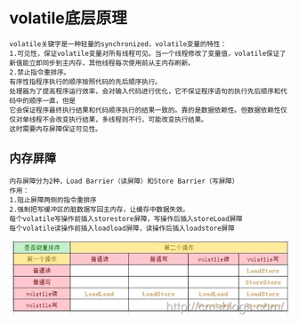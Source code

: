 # volatile底层原理

	volatile关键字是一种轻量的synchronized，volatile变量的特性：
	1.可见性，保证volatile变量对所有线程可见。当一个线程修改了变量值，volatile保证了新值能立即同步到主内存，其他线程每次使用前从主内存刷新。
	2.禁止指令重排序。
	有序性指程序执行的顺序按照代码的先后顺序执行。
	处理器为了提高程序运行效率，会对输入代码进行优化，它不保证程序语句的执行先后顺序和代码中的顺序一直，但是
	它会保证程序最终执行结果和代码顺序执行的结果一致的。靠的是数据依赖性。但数据依赖性仅仅对单线程不会改变执行结果，多线程则不行，可能改变执行结果。
	这时需要内存屏障保证可见性。
	
## 内存屏障
	内存屏障分为2种，Load Barrier（读屏障）和Store Barrier（写屏障）
	作用：
	1.阻止屏障两侧的指令重排序
	2.强制把写缓冲区的脏数据写回主内存，让缓存中数据失效。
	每个volatile写操作前插入storestore屏障，写操作后插入storeLoad屏障
	每个volatile读操作前插入loadload屏障，读操作后插入loadstore屏障
![image](https://github.com/williamzhang11/fastTech/blob/master/src/main/java/com/xiu/fastTech/volatiletest/image/volatile.jpg)





























